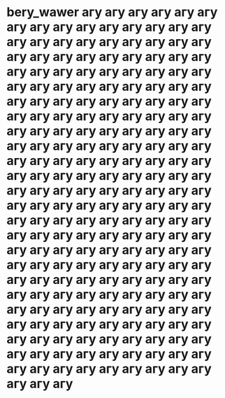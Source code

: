 # bery_wawer агу агу агу агу агу агу агу агу агу агу агу агу агу агу агу агу агу агу агу агу агу агу агу агу агу агу агу агу агу агу агу агу агу агу агу агу агу агу агу агу агу агу агу агу агу агу агу агу агу агу агу агу агу агу агу агу агу агу агу агу агу агу агу агу агу агу агу агу агу агу агу агу агу агу агу агу агу агу агу агу агу агу агу агу агу агу агу агу агу агу агу агу агу агу агу агу агу агу агу агу агу агу агу агу агу агу агу агу агу агу агу агу агу агу агу агу агу агу агу агу агу агу агу агу агу агу агу агу агу агу агу агу агу агу агу агу агу агу агу агу агу агу агу агу агу агу агу агу агу агу агу агу агу агу агу агу агу агу агу агу агу агу агу агу агу агу агу агу агу агу агу агу агу агу агу агу агу агу агу агу агу агу агу агу агу агу агу агу агу агу агу агу агу агу агу агу агу агу агу агу агу агу агу агу агу агу агу агу агу агу агу агу агу агу агу агу агу агу агу агу агу агу агу агу агу
